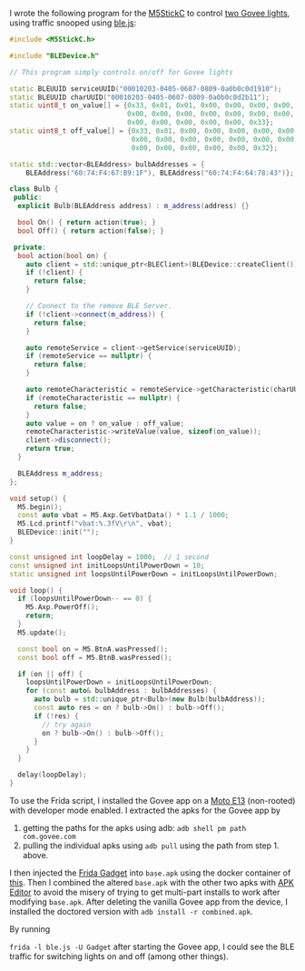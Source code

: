 I wrote the following program for the [M5StickC](https://shop.m5stack.com/products/stick-c) to control [two Govee lights](https://www.amazon.co.uk/dp/B0C3VRT5TS?th=1), using traffic snooped using [ble.js](./android/ble.js):

```cpp
#include <M5StickC.h>

#include "BLEDevice.h"

// This program simply controls on/off for Govee lights

static BLEUUID serviceUUID("00010203-0405-0607-0809-0a0b0c0d1910");
static BLEUUID charUUID("00010203-0405-0607-0809-0a0b0c0d2b11");
static uint8_t on_value[] = {0x33, 0x01, 0x01, 0x00, 0x00, 0x00, 0x00,
                             0x00, 0x00, 0x00, 0x00, 0x00, 0x00, 0x00,
                             0x00, 0x00, 0x00, 0x00, 0x00, 0x33};
static uint8_t off_value[] = {0x33, 0x01, 0x00, 0x00, 0x00, 0x00, 0x00,
                              0x00, 0x00, 0x00, 0x00, 0x00, 0x00, 0x00,
                              0x00, 0x00, 0x00, 0x00, 0x00, 0x32};

static std::vector<BLEAddress> bulbAddresses = {
    BLEAddress("60:74:F4:67:B9:1F"), BLEAddress("60:74:F4:64:78:43")};

class Bulb {
 public:
  explicit Bulb(BLEAddress address) : m_address(address) {}

  bool On() { return action(true); }
  bool Off() { return action(false); }

 private:
  bool action(bool on) {
    auto client = std::unique_ptr<BLEClient>(BLEDevice::createClient());
    if (!client) {
      return false;
    }

    // Connect to the remove BLE Server.
    if (!client->connect(m_address)) {
      return false;
    }

    auto remoteService = client->getService(serviceUUID);
    if (remoteService == nullptr) {
      return false;
    }

    auto remoteCharacteristic = remoteService->getCharacteristic(charUUID);
    if (remoteCharacteristic == nullptr) {
      return false;
    }
    auto value = on ? on_value : off_value;
    remoteCharacteristic->writeValue(value, sizeof(on_value));
    client->disconnect();
    return true;
  }

  BLEAddress m_address;
};

void setup() {
  M5.begin();
  const auto vbat = M5.Axp.GetVbatData() * 1.1 / 1000;
  M5.Lcd.printf("vbat:%.3fV\r\n", vbat);
  BLEDevice::init("");
}

const unsigned int loopDelay = 1000;  // 1 second
const unsigned int initLoopsUntilPowerDown = 10;
static unsigned int loopsUntilPowerDown = initLoopsUntilPowerDown;

void loop() {
  if (loopsUntilPowerDown-- == 0) {
    M5.Axp.PowerOff();
    return;
  }
  M5.update();

  const bool on = M5.BtnA.wasPressed();
  const bool off = M5.BtnB.wasPressed();

  if (on || off) {
    loopsUntilPowerDown = initLoopsUntilPowerDown;
    for (const auto& bulbAddress : bulbAddresses) {
      auto bulb = std::unique_ptr<Bulb>(new Bulb(bulbAddress));
      const auto res = on ? bulb->On() : bulb->Off();
      if (!res) {
        // try again
        on ? bulb->On() : bulb->Off();
      }
    }
  }

  delay(loopDelay);
}

```

To use the Frida script, I installed the Govee app on a [Moto E13](https://www.amazon.co.uk/dp/B0BVZSWMHG) (non-rooted) with developer mode enabled. I extracted the apks for the Govee app by
1. getting the paths for the apks using adb: ```adb shell pm path com.govee.com```
2. pulling the individual apks using ```adb pull``` using the path from step 1. above.

I then injected the [Frida Gadget](https://frida.re/docs/gadget/) into ```base.apk``` using the docker container of [this](https://github.com/ksg97031/frida-gadget).
Then I combined the altered ```base.apk``` with the other two apks with [APK Editor](https://github.com/REAndroid/APKEditor) to avoid the misery of trying to get multi-part installs to work after modifying ```base.apk```. After deleting the vanilla Govee app from the device, I installed the doctored version with
```adb install -r combined.apk```.

By running

```frida -l ble.js -U Gadget``` after starting the Govee app, I could see the BLE traffic for switching lights on and off (among other things).
